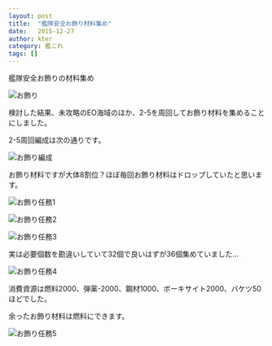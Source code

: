 ```yaml
---
layout: post
title:  "艦隊安全お飾り材料集め"
date:   2015-12-27
author: kter
category: 艦これ
tags: []
---
```

艦隊安全お飾りの材料集め

![お飾り](http://img.kter.jp/2015/1227/2015-12-27-okazari.jpg)


検討した結果、未攻略のEO海域のほか、2-5を周回してお飾り材料を集めることにしました。

2-5周回編成は次の通りです。

![お飾り編成](http://img.kter.jp/2015/1227/2015-12-27-okazari-fleet.png)


お飾り材料ですが大体8割位？ほぼ毎回お飾り材料はドロップしていたと思います。



![お飾り任務1](http://img.kter.jp/2015/1227/2015-12-27-okazari-ninmu.jpg)

![お飾り任務2](http://img.kter.jp/2015/1227/2015-12-27-okazari-get.jpg)

![お飾り任務3](http://img.kter.jp/2015/1227/2015-12-27-okazari-display.jpg)




実は必要個数を勘違いしていて32個で良いはずが36個集めていました…

![お飾り任務4](http://img.kter.jp/2015/1227/2015-12-27-okazari-orz.jpg)


消費資源は燃料2000、弾薬-2000、鋼材1000、ボーキサイト2000、バケツ50ほどでした。




余ったお飾り材料は燃料にできます。

![お飾り任務5](http://img.kter.jp/2015/1227/2015-12-27-okazari-amari.jpg)
